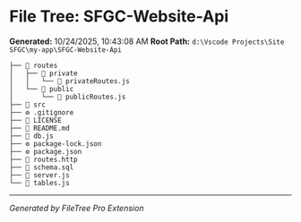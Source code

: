 # File Tree: SFGC-Website-Api

**Generated:** 10/24/2025, 10:43:08 AM
**Root Path:** `d:\Vscode Projects\Site SFGC\my-app\SFGC-Website-Api`

```
├── 📁 routes
│   ├── 📁 private
│   │   └── 📄 privateRoutes.js
│   └── 📁 public
│       └── 📄 publicRoutes.js
├── 📁 src
├── ⚙️ .gitignore
├── 📄 LICENSE
├── 📝 README.md
├── 📄 db.js
├── ⚙️ package-lock.json
├── ⚙️ package.json
├── 📄 routes.http
├── 📄 schema.sql
├── 📄 server.js
└── 📄 tables.js
```

---
*Generated by FileTree Pro Extension*